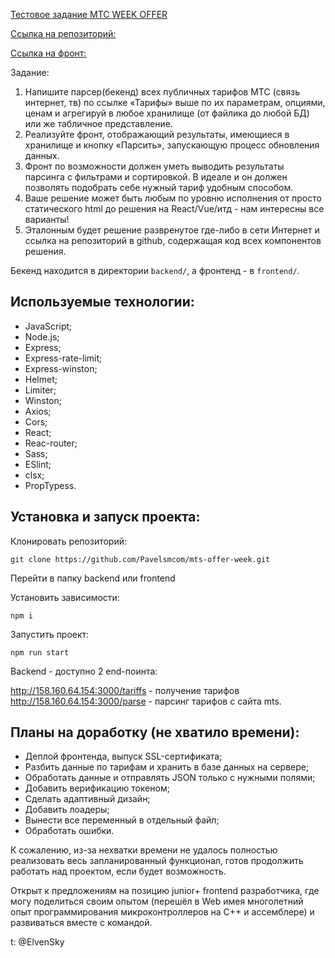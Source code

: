 [Тестовое задание МТС WEEK OFFER ](https://rabota-mts.ru/fasttrack)

[Ссылка на репозиторий:](https://github.com/Pavelsmcom/mts-offer-week)

[Ссылка на фронт:](http://185.20.227.40/)

Задание:

1. Напишите парсер(бекенд) всех публичных тарифов МТС (связь интернет, тв) по ссылке
   «Тарифы» выше по их параметрам, опциями, ценам и агрегируй в любое хранилище (от
   файлика до любой БД) или же табличное представление.
2. Реализуйте фронт, отображающий результаты, имеющиеся в хранилище и кнопку
   «Парсить», запускающую процесс обновления данных.
3. Фронт по возможности должен уметь выводить результаты парсинга с фильтрами и
   сортировкой. В идеале и он должен позволять подобрать себе нужный тариф удобным
   способом.
4. Ваше решение может быть любым по уровню исполнения от просто статического html до
   решения на React/Vue/итд - нам интересны все варианты!
5. Эталонным будет решение развренутое где-либо в сети Интернет и ссылка на репозиторий
   в github, содержащая код всех компонентов решения.

Бекенд находится в директории `backend/`, а фронтенд - в `frontend/`.

## Используемые технологии:

- JavaScript;
- Node.js;
- Express;
- Express-rate-limit;
- Express-winston;
- Helmet;
- Limiter;
- Winston;
- Axios;
- Cors;
- React;
- Reac-router;
- Sass;
- ESlint;
- clsx;
- PropTypess.

## Установка и запуск проекта:

Клонировать репозиторий:

    git clone https://github.com/Pavelsmcom/mts-offer-week.git

Перейти в папку backend или frontend

Установить зависимости:

    npm i

Запустить проект:

    npm run start

Backend - доступно 2 end-поинта:

http://158.160.64.154:3000/tariffs - получение тарифов
http://158.160.64.154:3000/parse - парсинг тарифов с сайта mts.

## Планы на доработку (не хватило времени):

- Деплой фронтенда, выпуск SSL-сертификата;
- Разбить данные по тарифам и хранить в базе данных на сервере;
- Обработать данные и отправлять JSON только с нужными полями;
- Добавить верификацию токеном;
- Сделать адаптивный дизайн;
- Добавить лоадеры;
- Вынести все переменный в отдельный файл;
- Обработать ошибки.

К сожалению, из-за нехватки времени не удалось полностью реализовать весь запланированный функционал, готов продолжить работать над проектом, если будет возможность.

Открыт к предложениям на позицию junior+ frontend разработчика, где могу поделиться своим опытом (перешёл в Web имея многолетний опыт программирования микроконтроллеров на С++ и ассемблере) и развиваться вместе с командой.

t: @ElvenSky
